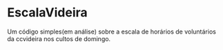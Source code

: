 # EscalaVideira
Um código simples(em análise) sobre a escala de horários de voluntários da ccvideira nos cultos de domingo.
